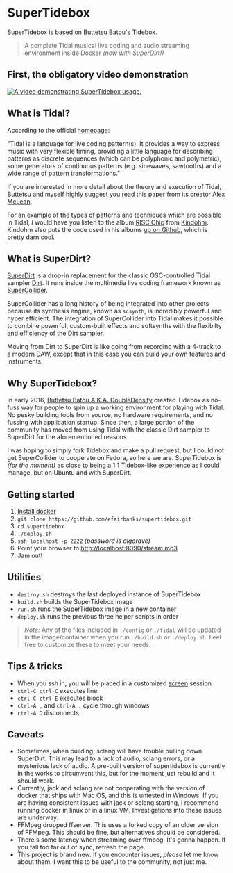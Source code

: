 # SuperTidebox

SuperTidebox is based on Buttetsu Batou's [Tidebox](https://github.com/DoubleDensity/tidebox).

> A complete Tidal musical live coding and audio streaming environment inside Docker _(now with SuperDirt!)_

## First, the obligatory video demonstration

[![A video demonstrating SuperTidebox usage.](https://img.youtube.com/vi/vrvNYqQNZfI/0.jpg)](https://www.youtube.com/watch?v=vrvNYqQNZfI)


## What is Tidal?

According to the official [homepage](http://tidal.lurk.org):

"Tidal is a language for live coding pattern(s). It provides a way to express music with very flexible timing, providing a little language for describing patterns as discrete sequences (which can be polyphonic and polymetric), some generators of continuous patterns (e.g. sinewaves, sawtooths) and a wide range of pattern transformations."

If you are interested in more detail about the theory and execution of Tidal, Buttetsu and myself highly suggest you read [this paper](https://raw.githubusercontent.com/yaxu/Tidal/master/doc/farm/farm.pdf) from its creator [Alex McLean](https://twitter.com/yaxu).

For an example of the types of patterns and techniques which are possible in Tidal, _I_ would have you listen to the album [RISC Chip](http://shop.conditional.club/album/risc-chip) from [Kindohm](https://twitter.com/kindohm). Kindohm also puts the code used in his albums [up on Github](https://github.com/kindohm/risc-chip), which is pretty darn cool.

## What is SuperDirt?

[SuperDirt](https://github.com/musikinformatik/SuperDirt) is a drop-in replacement for the classic OSC-controlled Tidal sampler [Dirt](https://github.com/tidalcycles/Dirt). It runs inside the multimedia live coding framework known as [SuperCollider](https://github.com/supercollider/supercollider).

SuperCollider has a long history of being integrated into other projects because its synthesis engine, known as `scsynth`, is incredibly powerful and hyper efficient. The integration of SuperCollider into Tidal makes it possible to combine powerful, custom-built effects and softsynths with the flexibilty and efficiency of the Dirt sampler.

Moving from Dirt to SuperDirt is like going from recording with a 4-track to a modern DAW, except that in this case you can build your own features and instruments.

## Why SuperTidebox?

In early 2016, [Buttetsu Batou A.K.A. DoubleDensity](https://github.com/DoubleDensity) created Tidebox as no-fuss way for people to spin up a working environment for playing with Tidal. No pesky building tools from source, no hardware requirements, and no fussing with application startup. Since then, a large portion of the community has moved from using Tidal with the classic Dirt sampler to SuperDirt for the aforementioned reasons.

I was hoping to simply fork Tidebox and make a pull request, but I could not get SuperCollider to cooperate on Fedora, so here we are. SuperTidebox is _(for the moment)_ as close to being a 1:1 Tidebox-like experience as I could manage, but on Ubuntu and with SuperDirt.

## Getting started

1. [Install docker](https://docs.docker.com/engine/installation/#supported-platforms)
2. `git clone https://github.com/efairbanks/supertidebox.git`
3. `cd supertidebox`
4. `./deploy.sh`
5. `ssh localhost -p 2222` _(password is *algorave*)_
6. Point your browser to [http://localhost:8090/stream.mp3](http://localhost:8090/stream.mp3)
7. Jam out!

## Utilities

* `destroy.sh` destroys the last deployed instance of SuperTidebox
* `build.sh` builds the SuperTidebox image
* `run.sh` runs the SuperTidebox image in a new container
* `deploy.sh` runs the previous three helper scripts in order
> *Note:* Any of the files included in `./config` or `./tidal` will be updated in the image/container when you run `./build.sh` or `./deploy.sh`. Feel free to customize these to meet your needs.

## Tips & tricks

* When you ssh in, you will be placed in a customized [screen](https://www.gnu.org/software/screen/manual/screen.html) session
* `ctrl-C ctrl-C` executes line
* `ctrl-C ctrl-E` executes block
* `ctrl-A ,` and `ctrl-A .` cycle through windows
* `ctrl-A D` disconnects

## Caveats

* Sometimes, when building, sclang will have trouble pulling down SuperDirt. This may lead to a lack of audio, sclang errors, or a mysterious lack of audio. A pre-built version of supertidebox is currently in the works to circumvent this, but for the moment just rebuild and it should work.
* Currently, jack and sclang are not cooperating with the version of docker that ships with Mac OS, and this is untested in Windows. If you are having consistent issues with jack or sclang starting, I recommend running docker in linux or in a linux VM. Investigations into these issues are underway.
* FFMpeg dropped ffserver. This uses a forked copy of an older version of FFMpeg. This should be fine, but alternatives should be considered.
* There's some latency when streaming over ffmpeg. It's gonna happen. If you fall too far out of sync, refresh the page.
* This project is brand new. If you encounter issues, _*please*_ let me know about them. I want this to be useful to the community, not just me.
